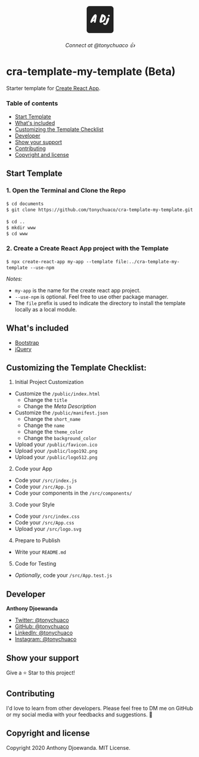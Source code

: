 <div align="center">
  <img src="./logo.png" alt="@tonychuaco" width="72">
  <h6>Connect at @tonychuaco 👍</h6>
</div>

# cra-template-my-template (Beta)

Starter template for [Create React App](https://create-react-app.dev).

### Table of contents
* [Start Template](#start-template)
* [What's included](#whats-included)
* [Customizing the Template Checklist](#customizing-the-template-checklist)
* [Developer](#developer)
* [Show your support](#show-your-support)
* [Contributing](#contributing)
* [Copyright and license](#copyright-and-license)

## Start Template

### 1. Open the Terminal and Clone the Repo

    $ cd documents
    $ git clone https://github.com/tonychuaco/cra-template-my-template.git

    $ cd ..
    $ mkdir www
    $ cd www

### 2. Create a Create React App project with the Template

    $ npx create-react-app my-app --template file:../cra-template-my-template --use-npm

*Notes:*
* `my-app` is the name for the create react app project.
* `--use-npm` is optional. Feel free to use other package manager.
* The `file` prefix is used to indicate the directory to install the template locally as a local module.

## What's included

* [Bootstrap](https://getbootstrap.com/)
* [jQuery](https://jquery.com/)

## Customizing the Template Checklist:

1. Initial Project Customization
  * Customize the `/public/index.html`
    * Change the `title`
    * Change the *Meta Description*
  * Customize the `/public/manifest.json`
    * Change the `short_name`
    * Change the `name`
    * Change the `theme_color`
    * Change the `background_color`
  * Upload your `/public/favicon.ico`
  * Upload your `/public/logo192.png`
  * Upload your `/public/logo512.png`

2. Code your App
  * Code your `/src/index.js`
  * Code your `/src/App.js`
  * Code your components in the `/src/components/`

3. Code your Style
* Code your `/src/index.css`
* Code your `/src/App.css`
* Upload your `/src/logo.svg`

4. Prepare to Publish
* Write your `README.md`

5. Code for Testing
* *Optionally*, code your `/src/App.test.js`

## Developer

**Anthony Djoewanda**
* [Twitter: @tonychuaco](https://twitter.com/tonychuaco)
* [GitHub: @tonychuaco](https://github.com/tonychuaco)
* [LinkedIn: @tonychuaco](https://linkedin.com/in/tonychuaco)
* [Instagram: @tonychuaco](https://www.instagram.com/tonychuaco/)

## Show your support

Give a ⭐️ Star to this project!

## Contributing

I'd love to learn from other developers. Please feel free to DM me on GitHub or my social media with your feedbacks and suggestions. 🧡

## Copyright and license

Copyright 2020 Anthony Djoewanda. MIT License. 
